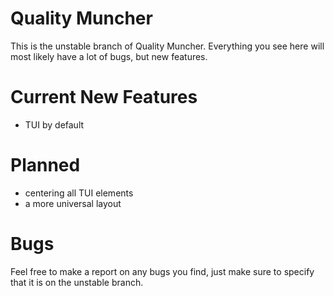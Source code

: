 # Quality Muncher

This is the unstable branch of Quality Muncher. Everything you see here will most likely have a lot of bugs, but new features.

# Current New Features

 - TUI by default

# Planned

 - centering all TUI elements
 - a more universal layout

# Bugs

Feel free to make a report on any bugs you find, just make sure to specify that it is on the unstable branch.